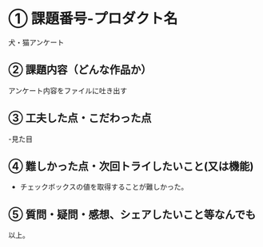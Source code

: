 # ① 課題番号-プロダクト名

犬・猫アンケート

## ② 課題内容（どんな作品か）

アンケート内容をファイルに吐き出す

## ③ 工夫した点・こだわった点

-見た目

## ④ 難しかった点・次回トライしたいこと(又は機能)

- チェックボックスの値を取得することが難しかった。

## ⑤ 質問・疑問・感想、シェアしたいこと等なんでも

以上。
